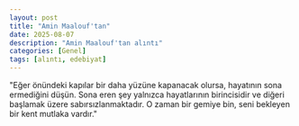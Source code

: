 ```yaml
---
layout: post
title: "Amin Maalouf'tan"
date: 2025-08-07
description: "Amin Maalouf'tan alıntı"
categories: [Genel]
tags: [alıntı, edebiyat]
---
```


"Eğer önündeki kapılar bir daha yüzüne kapanacak olursa, hayatının sona ermediğini düşün. Sona eren şey yalnızca hayatlarının birincisidir ve diğeri başlamak üzere sabırsızlanmaktadır. O zaman bir gemiye bin, seni bekleyen bir kent mutlaka vardır."
